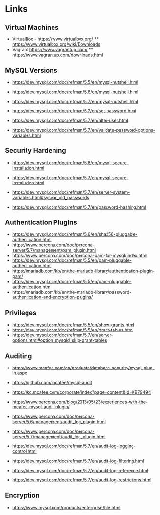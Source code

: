 Links
=====


Virtual Machines
----------------

* VirtualBox - https://www.virtualbox.org/ 
** https://www.virtualbox.org/wiki/Downloads
* Vagrant https://www.vagrantup.com/
** https://www.vagrantup.com/downloads.html

MySQL Versions
--------------

* https://dev.mysql.com/doc/refman/5.5/en/mysql-nutshell.html
* https://dev.mysql.com/doc/refman/5.6/en/mysql-nutshell.html
* https://dev.mysql.com/doc/refman/5.7/en/mysql-nutshell.html


* https://dev.mysql.com/doc/refman/5.7/en/set-password.html
* https://dev.mysql.com/doc/refman/5.7/en/alter-user.html
* https://dev.mysql.com/doc/refman/5.7/en/validate-password-options-variables.html

Security Hardening
-----------------

* https://dev.mysql.com/doc/refman/5.6/en/mysql-secure-installation.html
* https://dev.mysql.com/doc/refman/5.7/en/mysql-secure-installation.html

* https://dev.mysql.com/doc/refman/5.7/en/server-system-variables.html#sysvar_old_passwords
* https://dev.mysql.com/doc/refman/5.7/en/password-hashing.html

Authentication Plugins
----------------------
* https://dev.mysql.com/doc/refman/5.6/en/sha256-pluggable-authentication.html
* https://www.percona.com/doc/percona-server/5.7/management/pam_plugin.html
* https://www.percona.com/doc/percona-pam-for-mysql/index.html
* https://dev.mysql.com/doc/refman/5.5/en/pam-pluggable-authentication.html
* https://mariadb.com/kb/en/the-mariadb-library/authentication-plugin-pam/
* https://dev.mysql.com/doc/refman/5.5/en/pam-pluggable-authentication.html
* https://mariadb.com/kb/en/the-mariadb-library/password-authentication-and-encryption-plugins/


Privileges
----------
* https://dev.mysql.com/doc/refman/5.5/en/show-grants.html
* https://dev.mysql.com/doc/refman/5.5/en/grant-tables.html
* https://dev.mysql.com/doc/refman/5.7/en/server-options.html#option_mysqld_skip-grant-tables





Auditing
--------
* https://www.mcafee.com/ca/products/database-security/mysql-plug-in.aspx
* https://github.com/mcafee/mysql-audit
* https://kc.mcafee.com/corporate/index?page=content&id=KB79494
* https://www.percona.com/blog/2013/05/23/experiences-with-the-mcafee-mysql-audit-plugin/

* https://www.percona.com/doc/percona-server/5.6/management/audit_log_plugin.html
* https://www.percona.com/doc/percona-server/5.7/management/audit_log_plugin.html

* https://dev.mysql.com/doc/refman/5.7/en/audit-log-logging-control.html
* https://dev.mysql.com/doc/refman/5.7/en/audit-log-filtering.html
* https://dev.mysql.com/doc/refman/5.7/en/audit-log-reference.html
* https://dev.mysql.com/doc/refman/5.7/en/audit-log-restrictions.html

Encryption
----------

* https://www.mysql.com/products/enterprise/tde.html


